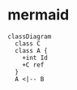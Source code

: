 # mermaid
``` mermaid 
classDiagram
  class C 
  class A {
    +int Id
    +C ref
  }
  A <|-- B
```
